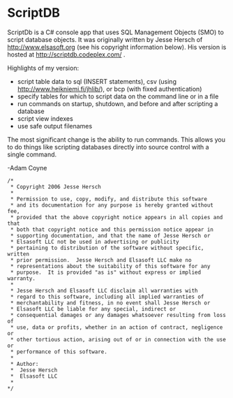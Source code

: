 ScriptDB
========

ScriptDb is a C# console app that uses SQL Management Objects (SMO) to script database objects. It was originally written by Jesse Hersch of http://www.elsasoft.org (see his copyright information below). His version is hosted at http://scriptdb.codeplex.com/ .

Highlights of my version:
* script table data to sql (INSERT statements), csv (using http://www.heikniemi.fi/jhlib/), or bcp (with fixed authentication)
* specify tables for which to script data on the command line or in a file
* run commands on startup, shutdown, and before and after scripting a database
* script view indexes
* use safe output filenames

The most significant change is the ability to run commands. This allows you to do things like scripting databases directly into source control with a single command.

-Adam Coyne

```
/*
 * Copyright 2006 Jesse Hersch
 *
 * Permission to use, copy, modify, and distribute this software
 * and its documentation for any purpose is hereby granted without fee,
 * provided that the above copyright notice appears in all copies and that
 * both that copyright notice and this permission notice appear in
 * supporting documentation, and that the name of Jesse Hersch or
 * Elsasoft LLC not be used in advertising or publicity
 * pertaining to distribution of the software without specific, written
 * prior permission.  Jesse Hersch and Elsasoft LLC make no
 * representations about the suitability of this software for any
 * purpose.  It is provided "as is" without express or implied warranty.
 *
 * Jesse Hersch and Elsasoft LLC disclaim all warranties with
 * regard to this software, including all implied warranties of
 * merchantability and fitness, in no event shall Jesse Hersch or
 * Elsasoft LLC be liable for any special, indirect or
 * consequential damages or any damages whatsoever resulting from loss of
 * use, data or profits, whether in an action of contract, negligence or
 * other tortious action, arising out of or in connection with the use or
 * performance of this software.
 *
 * Author:
 *  Jesse Hersch
 *  Elsasoft LLC
 * 
*/
```
